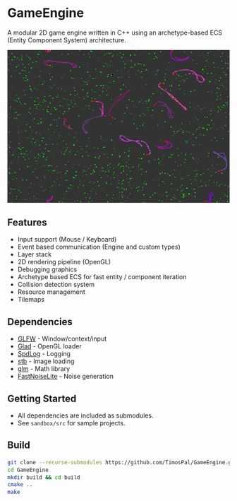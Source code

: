 # GameEngine

A modular 2D game engine written in C++ using an archetype-based ECS (Entity Component System) architecture.

![Demo1](./demoImages/snakesDemo.gif)

## Features

- Input support (Mouse / Keyboard)
- Event based communication (Engine and custom types)
- Layer stack
- 2D rendering pipeline (OpenGL)
- Debugging graphics
- Archetype based ECS for fast entity / component iteration
- Collision detection system
- Resource management
- Tilemaps

## Dependencies

- [GLFW](https://www.glfw.org/) - Window/context/input
- [Glad](https://glad.dav1d.de/) - OpenGL loader
- [SpdLog](https://github.com/gabime/spdlog) - Logging
- [stb](https://github.com/nothings/stb) - Image loading
- [glm](https://github.com/g-truc/glm) - Math library
- [FastNoiseLite](https://github.com/Auburn/FastNoiseLite) - Noise generation

## Getting Started

- All dependencies are included as submodules.
- See `sandbox/src` for sample projects.

## Build

```bash
git clone --recurse-submodules https://github.com/TimosPal/GameEngine.git
cd GameEngine
mkdir build && cd build
cmake ..
make
```
